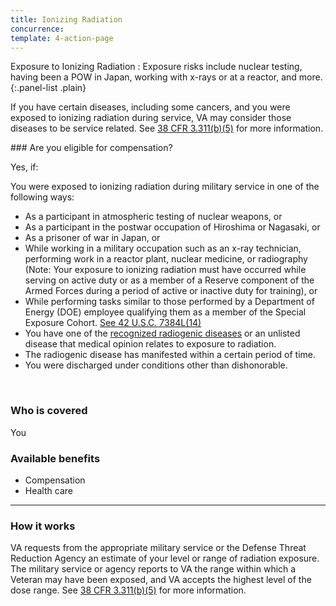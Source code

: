 ```yaml
---
title: Ionizing Radiation
concurrence: 
template: 4-action-page
---
```


Exposure to Ionizing Radiation
: Exposure risks include nuclear testing, having been a POW in Japan, working with x-rays or at a reactor, and more.
{:.panel-list .plain}

If you have certain diseases, including some cancers, and you were exposed to ionizing radiation during service, VA may consider those diseases to be service related. See [38 CFR 3.311(b)(5)](http://www.warms.vba.va.gov/regs/38CFR/BOOKB/PART3/S3_311.DOC) for more information.

<div class="call-out" markdown="1">
### Are you eligible for compensation?

Yes, if:

You were exposed to ionizing radiation during military service in one of the following ways:

  - As a participant in atmospheric testing of nuclear weapons, or
  - As a participant in the postwar occupation of Hiroshima or Nagasaki, or
  - As a prisoner of war in Japan, or
  - While working in a military occupation such as an x-ray technician, performing work in a reactor plant, nuclear medicine, or radiography (Note: Your exposure to ionizing radiation must have occurred while serving on active duty or as a member of a Reserve component of the Armed Forces during a period of active or inactive duty for training), or
  - While performing tasks similar to those performed by a Department of Energy (DOE) employee qualifying them as a member of the Special Exposure Cohort. [See 42 U.S.C. 7384L(14)](https://www.law.cornell.edu/uscode/text/42/7384l)
  - You have one of the [recognized radiogenic diseases](http://www.ecfr.gov/cgi-bin/text-idx?c=ecfr&sid=39c7e367a71c8efc570650851b266303&rgn=div5&view=text&node=38:1.0.1.1.4&idno=38#38:1.0.1.1.4.1.66.119) or an unlisted disease that medical opinion relates to exposure to radiation.
  - The radiogenic disease has manifested within a certain period of time.
  - You were discharged under conditions other than dishonorable.

<br>

### Who is covered

You
</div>

### Available benefits

- Compensation
- Health care

-----

### How it works

VA requests from the appropriate military service or the Defense Threat Reduction Agency an estimate of your level or range of radiation exposure. The military service or agency reports to VA the range within which a Veteran may have been exposed, and VA accepts the highest level of the dose range. See [38 CFR 3.311(b)(5)](http://www.warms.vba.va.gov/regs/38CFR/BOOKB/PART3/S3_311.DOC) for more information.
